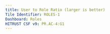 ```yaml
---
title: User to Role Ratio (larger is better)
Tile Identifier: ROLES-1
Dashboard: Roles
HITRUST CSF v9: PR.AC-4:G1
---
```


<!-- TODO -->

